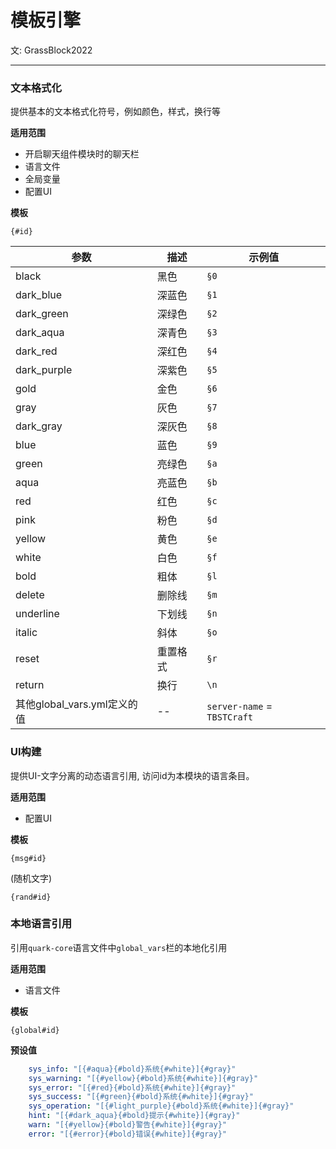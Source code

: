 # 模板引擎

文: GrassBlock2022

-----

### 文本格式化
提供基本的文本格式化符号，例如颜色，样式，换行等

**适用范围**
 - 开启聊天组件模块时的聊天栏
 - 语言文件
 - 全局变量
 - 配置UI

**模板**

```
{#id}
```

| 参数                    | 描述   | 示例值                         |
|-----------------------|------|-----------------------------|
| black                 | 黑色   | `§0`                        |
| dark_blue             | 深蓝色  | `§1`                        |
| dark_green            | 深绿色  | `§2`                        |
| dark_aqua             | 深青色  | `§3`                        |
| dark_red              | 深红色  | `§4`                        |
| dark_purple           | 深紫色  | `§5`                        |
| gold                  | 金色   | `§6`                        |
| gray                  | 灰色   | `§7`                        |
| dark_gray             | 深灰色  | `§8`                        |
| blue                  | 蓝色   | `§9`                        |
| green                 | 亮绿色  | `§a`                        |
| aqua                  | 亮蓝色  | `§b`                        |
| red                   | 红色   | `§c`                        |
| pink                  | 粉色   | `§d`                        |
| yellow                | 黄色   | `§e`                        |
| white                 | 白色   | `§f`                        |
| bold                  | 粗体   | `§l`                        |
| delete                | 删除线  | `§m`                        |
| underline             | 下划线  | `§n`                        |
| italic                | 斜体   | `§o`                        |
| reset                 | 重置格式 | `§r`                        |
| return                | 换行   | `\n`                        |
| 其他global_vars.yml定义的值 | --   | `server-name` = `TBSTCraft` |

### UI构建
提供UI-文字分离的动态语言引用,
访问id为本模块的语言条目。

**适用范围**
- 配置UI

**模板**
```
{msg#id}
```

(随机文字)
```
{rand#id}
```

### 本地语言引用
引用`quark-core`语言文件中`global_vars`栏的本地化引用

**适用范围**
- 语言文件

**模板**
```
{global#id}
```

**预设值**
```yaml
    sys_info: "[{#aqua}{#bold}系统{#white}]{#gray}"
    sys_warning: "[{#yellow}{#bold}系统{#white}]{#gray}"
    sys_error: "[{#red}{#bold}系统{#white}]{#gray}"
    sys_success: "[{#green}{#bold}系统{#white}]{#gray}"
    sys_operation: "[{#light_purple}{#bold}系统{#white}]{#gray}"
    hint: "[{#dark_aqua}{#bold}提示{#white}]{#gray}"
    warn: "[{#yellow}{#bold}警告{#white}]{#gray}"
    error: "[{#error}{#bold}错误{#white}]{#gray}"
```
